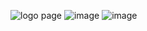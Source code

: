 ![logo page](https://github.com/mahamnaeem0/Task-Manager/assets/134204127/23fbb385-83b0-4d30-9df8-40ba06bc722b)
![image](https://github.com/mahamnaeem0/Task-Manager/assets/132852222/6dd221f2-32bc-42d4-8239-5350e2e9b9fc)
![image](https://github.com/mahamnaeem0/Task-Manager/assets/132852222/4be2bf6a-1813-4203-ae8e-7cc40b4a3814)
